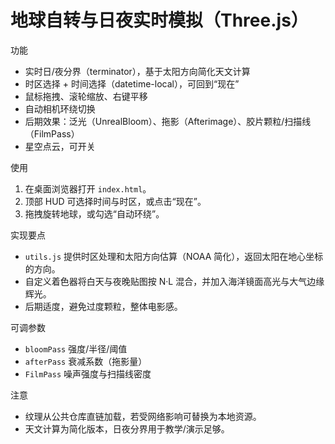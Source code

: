 # 地球自转与日夜实时模拟（Three.js）

功能
- 实时日/夜分界（terminator），基于太阳方向简化天文计算
- 时区选择 + 时间选择（datetime-local），可回到“现在”
- 鼠标拖拽、滚轮缩放、右键平移
- 自动相机环绕切换
- 后期效果：泛光（UnrealBloom）、拖影（Afterimage）、胶片颗粒/扫描线（FilmPass）
- 星空点云，可开关

使用
1. 在桌面浏览器打开 `index.html`。
2. 顶部 HUD 可选择时间与时区，或点击“现在”。
3. 拖拽旋转地球，或勾选“自动环绕”。

实现要点
- `utils.js` 提供时区处理和太阳方向估算（NOAA 简化），返回太阳在地心坐标的方向。
- 自定义着色器将白天与夜晚贴图按 N·L 混合，并加入海洋镜面高光与大气边缘辉光。
- 后期适度，避免过度颗粒，整体电影感。

可调参数
- `bloomPass` 强度/半径/阈值
- `afterPass` 衰减系数（拖影量）
- `FilmPass` 噪声强度与扫描线密度

注意
- 纹理从公共仓库直链加载，若受网络影响可替换为本地资源。
- 天文计算为简化版本，日夜分界用于教学/演示足够。
